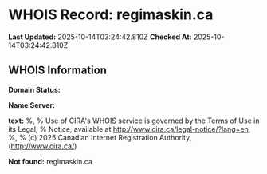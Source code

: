 # WHOIS Record: regimaskin.ca

**Last Updated:** 2025-10-14T03:24:42.810Z
**Checked At:** 2025-10-14T03:24:42.810Z

## WHOIS Information

**Domain Status:** 

**Name Server:** 

**text:** %, % Use of CIRA's WHOIS service is governed by the Terms of Use in its Legal, % Notice, available at http://www.cira.ca/legal-notice/?lang=en, %, % (c) 2025 Canadian Internet Registration Authority, (http://www.cira.ca/)

**Not found:** regimaskin.ca

